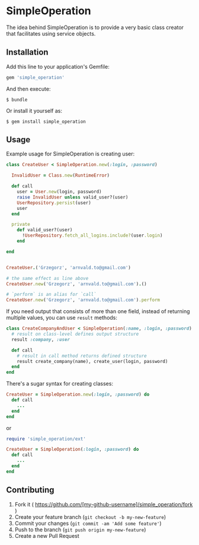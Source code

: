 # SimpleOperation

The idea behind SimpleOperation is to provide a very basic class creator that facilitates using service objects.

## Installation

Add this line to your application's Gemfile:

```ruby
gem 'simple_operation'
```

And then execute:

    $ bundle

Or install it yourself as:

    $ gem install simple_operation

## Usage

Example usage for SimpleOperation is creating user:

```ruby
class CreateUser < SimpleOperation.new(:login, :password)

  InvalidUser = Class.new(RuntimeError)

  def call
    user = User.new(login, password)
    raise InvalidUser unless valid_user?(user)
    UserRepository.persist(user)
    user
  end

  private
    def valid_user?(user)
      !UserRepository.fetch_all_logins.include?(user.login)
    end

end


CreateUser.('Grzegorz', 'arnvald.to@gmail.com')

# the same effect as line above
CreateUser.new('Grzegorz', 'arnvald.to@gmail.com').()

# `perform` is an alias for `call`
CreateUser.new('Grzegorz', 'arnvald.to@gmail.com').perform
```

If you need output that consists of more than one field, instead of returning multiple values,
you can use `result` methods:

```ruby
class CreateCompanyAndUser < SimpleOperation(:name, :login, :password)
  # result on class-level defines output structure
  result :company, :user

  def call
    # result in call method returns defined structure
    result create_company(name), create_user(login, password)
  end
end
```

There's a sugar syntax for creating classes:

```ruby
CreateUser = SimpleOperation.new(:login, :password) do
  def call
    ...
  end
end
```

or

```ruby
require 'simple_operation/ext'

CreateUser = SimpleOperation(:login, :password) do
  def call
    ...
  end
end
```


## Contributing

1. Fork it ( https://github.com/[my-github-username]/simple_operation/fork )
2. Create your feature branch (`git checkout -b my-new-feature`)
3. Commit your changes (`git commit -am 'Add some feature'`)
4. Push to the branch (`git push origin my-new-feature`)
5. Create a new Pull Request
